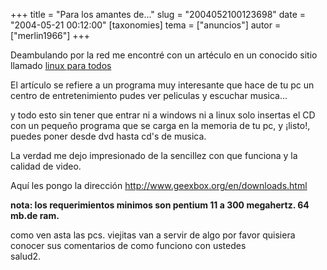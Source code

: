 +++
title = "Para los amantes de..."
slug = "2004052100123698"
date = "2004-05-21 00:12:00"
[taxonomies]
tema = ["anuncios"]
autor = ["merlin1966"]
+++

Deambulando por la red me encontré con un artéculo en un conocido sitio
llamado [linux para todos](http://www.linuxparatodos.com/geeklog/)

El artículo se refiere a un programa muy interesante que hace de tu pc
un centro de entretenimiento pudes ver peliculas y escuchar musica...

<!-- more -->
y todo esto sin tener que entrar ni a windows ni a linux solo insertas
el CD con un pequeño programa que se carga en la memoria de tu pc, y
¡listo!, puedes poner desde dvd hasta cd's de musica.

La verdad me dejo impresionado de la sencillez con que funciona y la
calidad de video.

Aquí les pongo la dirección http://www.geexbox.org/en/downloads.html

**nota: los requerimientos minimos son pentium 11 a 300 megahertz. 64
mb.de ram.**

como ven asta las pcs. viejitas van a servir de algo por favor quisiera
conocer sus comentarios de como funciono con ustedes  
salud2.

